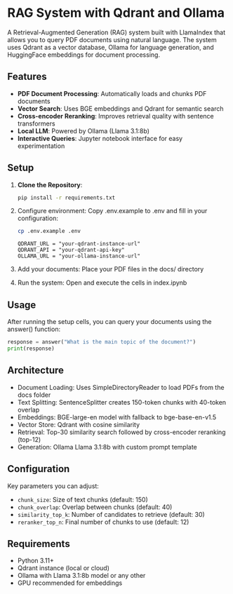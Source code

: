 # RAG System with Qdrant and Ollama
A Retrieval-Augmented Generation (RAG) system built with LlamaIndex that allows you to query PDF documents using natural language. The system uses Qdrant as a vector database, Ollama for language generation, and HuggingFace embeddings for document processing.

## Features

- **PDF Document Processing**: Automatically loads and chunks PDF documents
- **Vector Search**: Uses BGE embeddings and Qdrant for semantic search
- **Cross-encoder Reranking**: Improves retrieval quality with sentence transformers
- **Local LLM**: Powered by Ollama (Llama 3.1:8b)
- **Interactive Queries**: Jupyter notebook interface for easy experimentation

## Setup

1. **Clone the Repository**:
   ```bash
   pip install -r requirements.txt
     ```

2. Configure environment: Copy .env.example to .env and fill in your configuration:

   ```bash
   cp .env.example .env
   ```
   ```env
   QDRANT_URL = "your-qdrant-instance-url"
   QDRANT_API = "your-qdrant-api-key"
   OLLAMA_URL = "your-ollama-instance-url"

3. Add your documents: Place your PDF files in the docs/ directory

4. Run the system: Open and execute the cells in index.ipynb

## Usage

After running the setup cells, you can query your documents using the answer() function:

```python
response = answer("What is the main topic of the document?")
print(response)
```

## Architecture
- Document Loading: Uses SimpleDirectoryReader to load PDFs from the docs folder
- Text Splitting: SentenceSplitter creates 150-token chunks with 40-token overlap
- Embeddings: BGE-large-en model with fallback to bge-base-en-v1.5
- Vector Store: Qdrant with cosine similarity
- Retrieval: Top-30 similarity search followed by cross-encoder reranking (top-12)
- Generation: Ollama Llama 3.1:8b with custom prompt template

## Configuration
Key parameters you can adjust:

- `chunk_size`: Size of text chunks (default: 150)
- `chunk_overlap`: Overlap between chunks (default: 40)
- `similarity_top_k`: Number of candidates to retrieve (default: 30)
- `reranker_top_n`: Final number of chunks to use (default: 12)

## Requirements

- Python 3.11+
- Qdrant instance (local or cloud)
- Ollama with Llama 3.1:8b model or any other
- GPU recommended for embeddings
